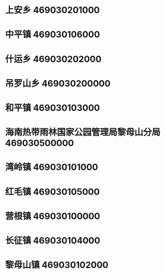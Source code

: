 # 上安乡 469030201000
# 中平镇 469030106000
# 什运乡 469030202000
# 吊罗山乡 469030200000
# 和平镇 469030103000
# 海南热带雨林国家公园管理局黎母山分局 469030500000
# 湾岭镇 469030101000
# 红毛镇 469030105000
# 营根镇 469030100000
# 长征镇 469030104000
# 黎母山镇 469030102000
